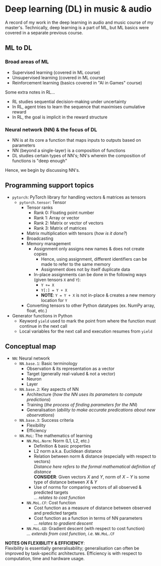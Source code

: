 # Deep learning (DL) in music & audio
A record of my work in the deep learning in audio and music course of my master's. Technically, deep learning is a part of ML, but ML basics were covered in a separate previous course.

## ML to DL
### Broad areas of ML
- Supervised learning (covered in ML course)
- Unsupervised learning (covered in ML course)
- Reinforcement learning (basics covered in "AI in Games" course)

Some extra notes in RL...

- RL studies sequential decision-making under uncertainty
- In RL, agent tries to learn the sequence that maximises cumulative reward
- In RL, the goal is implicit in the reward structure

### Neural network (NN) & the focus of DL
- NN is at its core a function that maps inputs to outputs based on parameters
- NN (beyond a single-layer) is a composition of functions
- DL studies certain types of NN's; NN's wherein the composition of functions is "deep enough"

Hence, we begin by discussing NN's.

## Programming support topics

- `pytorch`: PyTorch library for handling vectors & matrices as tensors
    - `pytorch.tensor`: Tensor
        - Tensor ranks
            - Rank 0: Floating point number
            - Rank 1: Array or vector
            - Rank 2: Matrix or vector of vectors
            - Rank 3: Matrix of matrices
        - Matrix multiplication with tensors (_how is it done?_)
        - Broadcasting
        - Memory management
            - Assignment only assigns new names & does not create copies
                - Hence, using assignment, different identifiers can be made to refer to the same memory
                - Assignment does not by itself duplicate data
            - In-place assignments can be done in the following ways (given tensors `X` and `Y`):
                - `Y += X`
                - `Y[:] = Y + X`
                - **NOTE**: `Y = Y + X` is not in-place & creates a new memory location for `Y`
        - Converting tensors to other Python datatypes (ex. NumPy array, float, etc.)
- Generator functions in Python
    - Keyword `yield` used to mark the point from where the function must continue in the next call
    - Local variables for the next call and execution resumes from `yield`

## Conceptual map
- `NN`: Neural network
    - `NN.base.1`: Basic terminology
        - Observation & its representation as a vector
        - Target (generally real-valued & not a vector)
        - Neuron
        - Layer
    - `NN.base.2`: Key aspects of NN
        - Architecture (_how the NN uses its parameters to compute predictions_)
        - Training (_the process of finding parameters for the NN_)
        - Generalisation (_ability to make accurate predications about new observations_)
    - `NN.base.3`: Success criteria
        - Flexibility
        - Efficiency
    - `NN.MoL`: The mathematics of learning
        - `NN.MoL.Norm`: Norm (L1, L2, etc.)
            - Definition & basic properties
            - L2 norm a.k.a. Euclidean distance
            - Relation between norm & distance (especially with respect to vectors)<br> _Distance here refers to the formal mathematical definition of distance_ <br> **CONSIDER**: Given vectors $X$ and $Y$, norm of $X-Y$ is some type of distance between $X$ & $Y$
            - Use of norms for comparing vectors of all observed & predicted targets<br> _... relates to cost function_
        - `NN.MoL.CF`: Cost function
            - Cost function as a measure of distance between observed and predicted targets
            - Cost function as a function in terms of NN parameters<br> _... relates to gradient descent_
        - `NN.MoL.GD`: Gradient descent (with respect to cost function)<br> _... extends from cost function, i.e._ `NN.MoL.CF`

**NOTES ON FLEXIBILITY & EFFICIENCY**:<br>Flexibility is essentially generalisability; generalisation can often be improved by task-specific architectures. Efficiency is with respect to computation, time and hardware usage.
